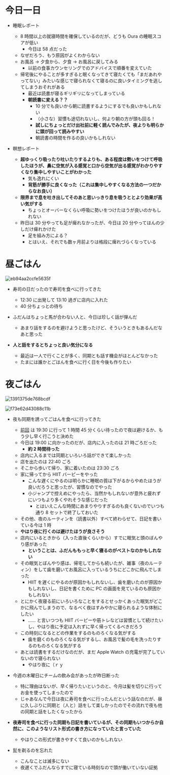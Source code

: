 # 今日一日
- 睡眠レポート
    - 8 時間以上の就寝時間を確保しているのだが、どうも Oura の睡眠スコアが低い
        - 今日は 58 点だった
    - なぜだろう、もう原因がよくわからない
    - お風呂 → 夕食から、夕食 → お風呂に戻してみる
        - 以前の食事カウンセリングでのアドバイスで順番を変えていた
    - 帰宅後にやることが多すぎると眠くなってきて寝たくても「まだあれやってない」みたいな感じで寝られなくて寝るのに良いタイミングを逃してしまうおそれがある
        - 最近は読書が寝るギリギリになってしまっている
        - **朝読書に変える？？**
            - 10 分でも良いから朝に読書するようにするでも良いかもしれない
            - （小さな）習慣も途切れないし、何より朝の方が頭も回る！
            - **試しにちょっとだけ出社前に軽く読んでみたが、夜よりも明らかに頭が回って読みやすい**
            - 朝読書の時間を作るの良いかもしれない

- 瞑想レポート
    - **超ゆっくり吸ったり吐いたりするよりも、ある程度は勢いをつけて呼吸したほうが、鼻に空気が入る感覚と口から空気が出る感覚がわかりやすくなり集中しやすいことがわかった**
        - 気も逸れにくい
        - **背筋が勝手に良くなった（これは集中しやすくなる方法の一つだからなお良い）**
    - **限界まで息を吐き出してそのあと思いっきり息を吸うととより効果が高い気がする**
        - ちょっとオーバーなくらい呼吸に勢いをつけたほうが良いのかもしれない
    - 昨日は 30 分やっても足が痺れなかったが、今日は 20 分やってほんの少しだけ痺れかけた
        - 足を組み方による？
        - とはいえ、それでも数ヶ月前よりは格段に痺れづらくなっている

# 昼ごはん
![eb94aa2ccfe5635f](/images/2019/10/eb94aa2ccfe5635f.jpg)

- 寿司の日だったので寿司を食べに行ってきた
    - 12:30 に出発して 13:10 過ぎに店内に入れた
    - 40 分ちょっとの待ち

- ふだんはちょっと馬が合わない人と、今日は珍しく話が弾んだ
    - あまり話をするのを避けようと思ったけど、そういうときもあるんだなあと思った
- **人と話をするとちょっと良い気分になる**
    - 最近は一人で行くことが多く、同期とも話す機会がほとんどなかった
    - たまには誰かとごはんを食べに行く日を今後も作りたい

# 夜ごはん
![1391375de768bcdf](/images/2019/10/1391375de768bcdf.jpg)

![f73e62d43088c11b](/images/2019/10/f73e62d43088c11b.jpg)

- 夜も同期を誘ってごはんを食べに行ってきた
    - [前回](/2019/08/08) は 19:30 に行って 1 時間 45 分くらい待ったので夜は避けるか、もう少し早く行こうと決めた
    - 今日は 19:00 に向かったのだが、店内に入ったのは 21 時ごろだった
        - **約 2 時間待った**
    - 店内に入るまでは同期といろいろ話ができて楽しかった
    - 店を出たのは 22:40 ごろ
    - そこから歩いて帰り、家に着いたのは 23:30 ごろ
    - 家に帰ってから HIIT バーピーをやった
        - こんな遅くにやるのは明らかに睡眠の質は下がるからやめたほうが良いだろうと思ったが、習慣なのでやった
        - 小ジャンプで控えめにやったら、当然かもしれないが意外と疲れずにいつもより多くやれそうな感じだった
            - とはいえこんな時間にあまりやりすぎるのも良くないのでいつも通り 8 セットで終了しておいた
    - その他、夜のルーティンを（読書以外）すべて終わらせて、日記を書いている今は 1 時
    - **やはり夜に行くのは避けたほうが良さそう**
    - 店内にいるときから（入った直後くらいから）すでに眠気と頭のぼんやり感があった
        - **ということは、ふだんももっと早く寝るのがベストなのかもしれない**
    - その眠気とぼんやり感は、帰宅してからも続いたが、雑事（夜のルーティン）をして歯を磨いてお風呂に入っているうちにどこかに飛んでしまった
        - HIIT を遅くにやるのが原因かもしれないし、歯を磨いたのが原因かもしれないし、日記を書くために PC の画面を見ているのも原因かもしれない
    - とにかく夜寝る前にいろいろなことをするとせっかくあった眠気がどこかに飛んでしまうので、なるべく夜はすみやかに寝られるような体制にしたい
        - ...... と言いつつも HIIT バーピーや筋トレなどは習慣として続けたいし、やはり夜に予定は入れずに早く帰ってくるべきだろう
    - この時刻になるとどの作業をするのものろくなる気がする
        - 歯を磨くのものろくなる気がするし、お風呂で髪の毛を洗ったりするのものろくなる気がする
    - あとは読書をするだけなのだが、まだ Apple Watch の充電が完了していないので寝られない
        - やはり夜に（ｒｙ

- 今週の木曜日にチームの飲み会があったが昨日断った
    - 特に理由はないが、早く帰りたいというのと、今月は髪を切りに行ってお金を使ってしまったので
    - じゃあなんで今日は夜に寿司を食べに行ったんだという話なのだが、昼に久しぶりに同期と（人と）話をして楽しかったのでその流れで夜も他の同期と話をしたくなったから

- **夜寿司を食べに行った同期も日記を書いているが、その同期もいつからか自然に、このようなリスト形式の書き方になっていたと言っていた**
    - やはりこの形式が書きやすくて良いのかもしれない

- 髭を剃るのを忘れた
    - こんなことは滅多にない
    - 夜遅くでふだんならすでに寝ている時刻なので頭が働いていない証拠
